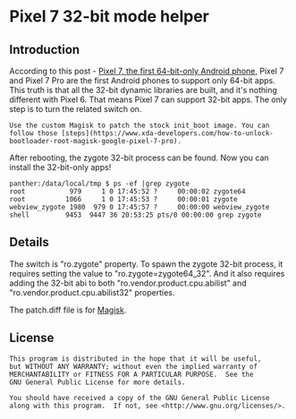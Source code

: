 # Pixel 7 32-bit mode helper

## Introduction

According to this post - [Pixel 7, the first 64-bit-only Android phone](https://android-developers.googleblog.com/2022/10/64-bit-only-devices.html), Pixel 7 and Pixel 7 Pro are the first Android phones to support only 64-bit apps. This truth is that all the 32-bit dynamic libraries are built, and it's nothing different with Pixel 6. That means Pixel 7 can support 32-bit apps. The only step is to turn the related switch on.

    Use the custom Magisk to patch the stock init_boot image. You can follow those [steps](https://www.xda-developers.com/how-to-unlock-bootloader-root-magisk-google-pixel-7-pro).

After rebooting, the zygote 32-bit process can be found. Now you can install the 32-bit-only apps!

    panther:/data/local/tmp $ ps -ef |grep zygote
    root           979     1 0 17:45:52 ?     00:00:02 zygote64
    root          1066     1 0 17:45:53 ?     00:00:01 zygote
    webview_zygote 1980  979 0 17:45:57 ?     00:00:00 webview_zygote
    shell         9453  9447 36 20:53:25 pts/0 00:00:00 grep zygote

## Details

The switch is "ro.zygote" property. To spawn the zygote 32-bit process, it requires setting the value to "ro.zygote=zygote64_32". And it also requires adding the 32-bit abi to both "ro.vendor.product.cpu.abilist" and "ro.vendor.product.cpu.abilist32" properties.

The patch.diff file is for [Magisk](https://github.com/topjohnwu/Magisk).

## License

    This program is distributed in the hope that it will be useful,
    but WITHOUT ANY WARRANTY; without even the implied warranty of
    MERCHANTABILITY or FITNESS FOR A PARTICULAR PURPOSE.  See the
    GNU General Public License for more details.

    You should have received a copy of the GNU General Public License
    along with this program.  If not, see <http://www.gnu.org/licenses/>.
